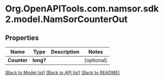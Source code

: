 # Org.OpenAPITools.com.namsor.sdk2.model.NamSorCounterOut
## Properties

Name | Type | Description | Notes
------------ | ------------- | ------------- | -------------
**Counter** | **long?** |  | [optional] 

[[Back to Model list]](../README.md#documentation-for-models) [[Back to API list]](../README.md#documentation-for-api-endpoints) [[Back to README]](../README.md)

